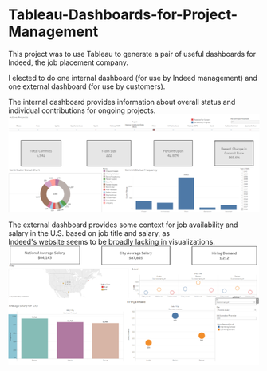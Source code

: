 # Tableau-Dashboards-for-Project-Management

This project was to use Tableau to generate a pair of useful dashboards for Indeed, the job placement company.  

I elected to do one internal dashboard (for use by Indeed management) and one external dashboard (for use by customers).

The internal dashboard provides information about overall status and individual contributions for ongoing projects.
![Jira Commit Visualization](JiraDataVis.PNG)

The external dashboard provides some context for job availability and salary in the U.S. based on job title and salary, as  
Indeed's website seems to be broadly lacking in visualizations.
![Website Job Data Visualization](WebVis.PNG)